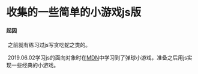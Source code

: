 # 收集的一些简单的小游戏js版

#### 起因

​	之前就有练习过js写贪吃蛇之类的。	

​	2019.06.02学习js的面向对象时在[MDN](https://developer.mozilla.org/zh-CN/docs/Learn/JavaScript/Objects/Object_building_practice)中学习到了弹球小游戏，准备之后用js实现一些经典的小游戏。
